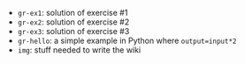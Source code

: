 * `gr-ex1`: solution of exercise #1
* `gr-ex2`: solution of exercise #2
* `gr-ex3`: solution of exercise #3
* `gr-hello`: a simple example in Python where `output=input*2`
* `img`: stuff needed to write the wiki
